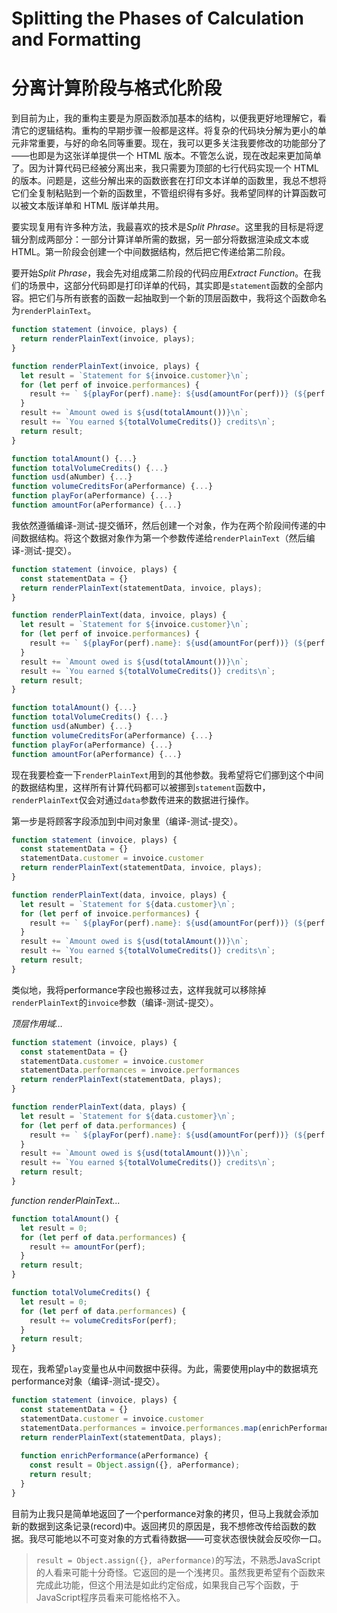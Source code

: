 # Splitting the Phases of Calculation and Formatting

# 分离计算阶段与格式化阶段

到目前为止，我的重构主要是为原函数添加基本的结构，以便我更好地理解它，看清它的逻辑结构。重构的早期步骤一般都是这样。将复杂的代码块分解为更小的单元非常重要，与好的命名同等重要。现在，我可以更多关注我要修改的功能部分了——也即是为这张详单提供一个 HTML 版本。不管怎么说，现在改起来更加简单了。因为计算代码已经被分离出来，我只需要为顶部的七行代码实现一个 HTML 的版本。问题是，这些分解出来的函数嵌套在打印文本详单的函数里，我总不想将它们全复制粘贴到一个新的函数里，不管组织得有多好。我希望同样的计算函数可以被文本版详单和 HTML 版详单共用。

要实现复用有许多种方法，我最喜欢的技术是*Split Phrase*。这里我的目标是将逻辑分割成两部分：一部分计算详单所需的数据，另一部分将数据渲染成文本或 HTML。第一阶段会创建一个中间数据结构，然后把它传递给第二阶段。

要开始*Split Phrase*，我会先对组成第二阶段的代码应用*Extract Function*。在我们的场景中，这部分代码即是打印详单的代码，其实即是`statement`函数的全部内容。把它们与所有嵌套的函数一起抽取到一个新的顶层函数中，我将这个函数命名为`renderPlainText`。

```javascript
function statement (invoice, plays) {
  return renderPlainText(invoice, plays);
}

function renderPlainText(invoice, plays) {
  let result = `Statement for ${invoice.customer}\n`;
  for (let perf of invoice.performances) {
    result += ` ${playFor(perf).name}: ${usd(amountFor(perf))} (${perf.audience} seats)\n`;
  }
  result += `Amount owed is ${usd(totalAmount())}\n`;
  result += `You earned ${totalVolumeCredits()} credits\n`;
  return result;
}

function totalAmount() {...}
function totalVolumeCredits() {...}
function usd(aNumber) {...}
function volumeCreditsFor(aPerformance) {...}
function playFor(aPerformance) {...}
function amountFor(aPerformance) {...}
```

我依然遵循编译-测试-提交循环，然后创建一个对象，作为在两个阶段间传递的中间数据结构。将这个数据对象作为第一个参数传递给`renderPlainText`（然后编译-测试-提交）。

```javascript
function statement (invoice, plays) {
  const statementData = {}
  return renderPlainText(statementData, invoice, plays);
}

function renderPlainText(data, invoice, plays) {
  let result = `Statement for ${invoice.customer}\n`;
  for (let perf of invoice.performances) {
    result += ` ${playFor(perf).name}: ${usd(amountFor(perf))} (${perf.audience} seats)\n`;
  }
  result += `Amount owed is ${usd(totalAmount())}\n`;
  result += `You earned ${totalVolumeCredits()} credits\n`;
  return result;
}

function totalAmount() {...}
function totalVolumeCredits() {...}
function usd(aNumber) {...}
function volumeCreditsFor(aPerformance) {...}
function playFor(aPerformance) {...}
function amountFor(aPerformance) {...}
```

现在我要检查一下`renderPlainText`用到的其他参数。我希望将它们挪到这个中间的数据结构里，这样所有计算代码都可以被挪到`statement`函数中，`renderPlainText`仅会对通过`data`参数传进来的数据进行操作。

第一步是将顾客字段添加到中间对象里（编译-测试-提交）。

```javascript
function statement (invoice, plays) {
  const statementData = {}
  statementData.customer = invoice.customer
  return renderPlainText(statementData, invoice, plays);
}

function renderPlainText(data, invoice, plays) {
  let result = `Statement for ${data.customer}\n`;
  for (let perf of invoice.performances) {
    result += ` ${playFor(perf).name}: ${usd(amountFor(perf))} (${perf.audience} seats)\n`;
  }
  result += `Amount owed is ${usd(totalAmount())}\n`;
  result += `You earned ${totalVolumeCredits()} credits\n`;
  return result;
}
```

类似地，我将performance字段也搬移过去，这样我就可以移除掉`renderPlainText`的`invoice`参数（编译-测试-提交）。

*顶层作用域…*

```javascript
function statement (invoice, plays) {
  const statementData = {}
  statementData.customer = invoice.customer
  statementData.performances = invoice.performances
  return renderPlainText(statementData, plays);
}

function renderPlainText(data, plays) {
  let result = `Statement for ${data.customer}\n`;
  for (let perf of data.performances) {
    result += ` ${playFor(perf).name}: ${usd(amountFor(perf))} (${perf.audience} seats)\n`;
  }
  result += `Amount owed is ${usd(totalAmount())}\n`;
  result += `You earned ${totalVolumeCredits()} credits\n`;
  return result;
}
```

*function renderPlainText...*

```javascript
function totalAmount() {
  let result = 0;
  for (let perf of data.performances) {
    result += amountFor(perf);
  }
  return result;
}

function totalVolumeCredits() {
  let result = 0;
  for (let perf of data.performances) {
    result += volumeCreditsFor(perf);
  }
  return result;
}
```

现在，我希望`play`变量也从中间数据中获得。为此，需要使用play中的数据填充performance对象（编译-测试-提交）。

```javascript
function statement (invoice, plays) {
  const statementData = {}
  statementData.customer = invoice.customer
  statementData.performances = invoice.performances.map(enrichPerformance)
  return renderPlainText(statementData, plays);
  
  function enrichPerformance(aPerformance) {
    const result = Object.assign({}, aPerformance);
    return result;
  }
}
```

目前为止我只是简单地返回了一个performance对象的拷贝，但马上我就会添加新的数据到这条记录(record)中。返回拷贝的原因是，我不想修改传给函数的数据。我尽可能地以不可变对象的方式看待数据——可变状态很快就会反咬你一口。

> `result = Object.assign({}, aPerformance)`的写法，不熟悉JavaScript的人看来可能十分奇怪。它返回的是一个浅拷贝。虽然我更希望有个函数来完成此功能，但这个用法是如此约定俗成，如果我自己写个函数，于JavaScript程序员看来可能格格不入。



